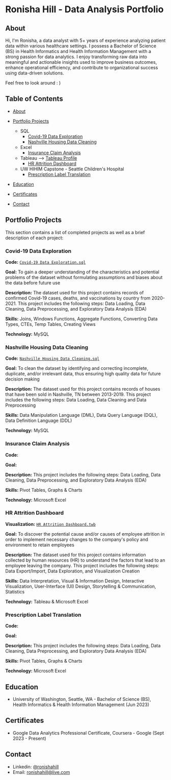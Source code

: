 # Ronisha Hill - Data Analysis Portfolio

## About
Hi, I'm Ronisha, a data analyst with 5+ years of experience analyzing patient data within various healthcare settings. I possess a Bachelor of Science (BS) in Health Informatics and Health Information Management with a strong passion for data analytics. I enjoy transforming raw data into meaningful and actionable insights used to improve business outcomes, enhance operational efficiency, and contribute to organizational success using data-driven solutions.

Feel free to look around : )

## Table of Contents
- [About](https://github.com/ronishahill/Data-Analysis-Portfolio/blob/main/README.md#about)
  
- [Portfolio Projects](https://github.com/ronishahill/Data-Analysis-Portfolio/blob/main/README.md#portfolio-projects)
   - SQL
     - [Covid-19 Data Exploration](https://github.com/ronishahill/Data-Analysis-Portfolio/blob/main/README.md#covid-19-data-exploration)
     - [Nashville Housing Data Cleaning](https://github.com/ronishahill/Data-Analysis-Portfolio/blob/main/README.md#nashville-housing-data-cleaning)
   - Excel
     - [Insurance Claim Analysis](https://github.com/ronishahill/Data-Analysis-Portfolio/blob/main/README.md#insurance-claim-analysis)
   - Tableau --> [Tableau Profile](https://public.tableau.com/app/profile/ronishahill)
     - [HR Attrition Dashboard](https://github.com/ronishahill/Data-Analysis-Portfolio/blob/main/README.md#hr-attrition-dashboard)
  - UW HIHIM Capstone - Seattle Children's Hospital
     - [Prescription Label Translation](https://github.com/ronishahill/Data-Analysis-Portfolio/blob/main/README.md#prescription-label-translation)
     
- [Education](https://github.com/ronishahill/Data-Analysis-Portfolio/blob/main/README.md#education)
  
- [Certificates](https://github.com/ronishahill/Data-Analysis-Portfolio/blob/main/README.md#certificates)
  
- [Contact](https://github.com/ronishahill/Data-Analysis-Portfolio/blob/main/README.md#contact)

## Portfolio Projects
This section contains a list of completed projects as well as a brief description of each project:

### Covid-19 Data Exploration

**Code:** [`Covid-19 Data Exploration.sql`](https://github.com/ronishahill/Portfolio-Projects/blob/main/Covid-19%20Data%20Exploration.sql)

**Goal:** To gain a deeper understanding of the characteristics and potential problems of the dataset without formulating assumptions and biases about the data before future use 

**Description:** The dataset used for this project contains records of confirmed Covid-19 cases, deaths, and vaccinations by country from 2020-2021. This project includes the following steps: Data Loading, Data Cleaning, Data Preprocessing, and Exploratory Data Analysis (EDA)

**Skills:** Joins, Windows Functions, Aggregate Functions, Converting Data Types, CTEs, Temp Tables, Creating Views

**Technology:** MySQL

### Nashville Housing Data Cleaning

**Code:** [`Nashville Housing Data Cleaning.sql`](https://github.com/ronishahill/Portfolio-Projects/blob/main/Nashville%20Housing%20Data%20Cleaning.sql)

**Goal:** To clean the dataset by identifying and correcting incomplete, duplicate, and/or irrelevant data, thus ensuring high quality data for future decision making 

**Description:** The dataset used for this project contains records of houses that have been sold in Nashville, TN between 2013-2019. This project includes the following steps: Data Loading, Data Cleaning and Data Preprocessing

**Skills:** Data Manipulation Language (DML), Data Query Language (DQL), Data Definition Language (DDL)

**Technology:** MySQL

### Insurance Claim Analysis

**Code:** 

**Goal:**

**Description:** This project includes the following steps: Data Loading, Data Cleaning, Data Preprocessing, and Exploratory Data Analysis (EDA)

**Skills:** Pivot Tables, Graphs & Charts

**Technology:** Microsoft Excel

### HR Attrition Dashboard

**Visualization:** [`HR Attrition Dashboard.twb`](https://public.tableau.com/app/profile/ronishahill/viz/HRAttritionDashboard_16969048581520/Dashboard1)

**Goal:** To discover the potential cause and/or causes of employee attrition in order to implement necessary changes to the company's policy and environment to retain employees

**Description:** The dataset used for this project contains information collected by human resources (HR) to understand the factors that lead to an employee leaving the company. This project includes the following steps: Data Export/Import, Data Exploration, and Visualization Creation 

**Skills:** Data Interpretation, Visual & Information Design, Interactive Visualization, User-Interface (UI) Design, Storytelling & Communication, Statistics

**Technology:** Tableau & Microsoft Excel

### Prescription Label Translation

**Code:** 

**Goal:**

**Description:** This project includes the following steps: Data Loading, Data Cleaning, Data Preprocessing, and Exploratory Data Analysis (EDA)

**Skills:** Pivot Tables, Graphs & Charts

**Technology:** Microsoft Excel


## Education
- University of Washington, Seattle, WA - Bachelor of Science (BS), Health Informatics & Health Information Management (Jun 2023)               

## Certificates
- Google Data Analytics Professional Certificate, Coursera - Google (Sept 2023 - Present)

## Contact
- Linkedin: [@ronishahill](https://www.linkedin.com/in/ronishahill/)
- Email: ronishahill@live.com
